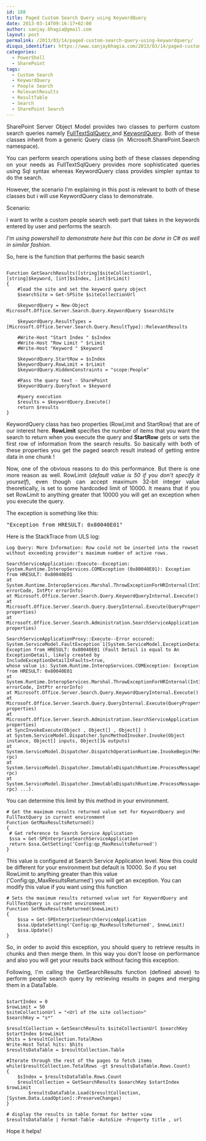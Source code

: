 ```yaml
---
id: 188
title: Paged Custom Search Query using KeywordQuery
date: 2013-03-14T09:16:17+02:00
author: sanjay.bhagia@gmail.com
layout: post
permalink: /2013/03/14/paged-custom-search-query-using-keywordquery/
disqus_identifier: https://www.sanjaybhagia.com/2013/03/14/paged-custom-search-query-using-keywordquery/
categories:
  - PowerShell
  - SharePoint
tags:
  - Custom Search
  - KeywordQuery
  - People Search
  - RelevantResults
  - ResultTable
  - Search
  - SharePoint Search
---
```

<p style="text-align:justify;">SharePoint Server Object Model provides two classes to perform custom search queries namely <a href="http://msdn.microsoft.com/en-us/library/microsoft.sharepoint.search.query.fulltextsqlquery(v=office.14).aspx">FullTextSqlQuery </a>and <a href="http://msdn.microsoft.com/en-us/library/microsoft.sharepoint.search.query.keywordquery(v=office.14).aspx">KeywordQuery</a>. Both of these classes inherit from a generic Query class (in  Microsoft.SharePoint.Search namespace).</p>
<p style="text-align:justify;">You can perform search operations using both of these classes depending on your needs as FullTextSqlQuery provides more sophisticated queries using Sql syntax whereas KeywordQuery class provides simpler syntax to do the search.</p>
<p style="text-align:justify;">However, the scenario I'm explaining in this post is relevant to both of these classes but i will use KeywordQuery class to demonstrate.</p>
<p style="text-align:justify;">Scenario:</p>
<p style="text-align:justify;">I want to write a custom people search web part that takes in the keywords entered by user and performs the search.</p>
<p style="text-align:justify;"><em>I'm using powershell to demonstrate here but this can be done in C# as well in similar fashion.</em></p>
<p style="text-align:justify;">So, here is the function that performs the basic search</p>

<pre><code class="ps">
Function GetSearchResults([string]$siteCollectionUrl, [string]$keyword, [int]$sIndex, [int]$rLimit)
{
	#load the site and set the keyword query object
	$searchSite = Get-SPSite $siteCollectionUrl

	$keywordQuery = New-Object Microsoft.Office.Server.Search.Query.KeywordQuery $searchSite

	$keywordQuery.ResultTypes = [Microsoft.Office.Server.Search.Query.ResultType]::RelevantResults

  	#Write-Host &quot;Start Index &quot; $sIndex
	#Write-Host &quot;Row Limit &quot; $rLimit
	#Write-Host &quot;Keyword &quot; $keyword

	$keywordQuery.StartRow = $sIndex
	$keywordQuery.RowLimit = $rLimit
	$keywordQuery.HiddenConstraints = &quot;scope:People&quot;

	#Pass the query text - SharePoint
	$keywordQuery.QueryText = $keyword

	#query execution
	$results = $keywordQuery.Execute()
	return $results
}
</code></pre>
<p style="text-align:justify;">KeywordQuery class has two properties (RowLimit and StartRow) that are of our interest here.
<strong>RowLimit</strong> specifies the number of items that you want the search to return when you execute the query
and <strong>StartRow</strong> gets or sets the first row of information from the search results. So basically with both of these properties you get the paged search result instead of getting entire data in one chunk !</p>
<p style="text-align:justify;">Now, one of the obvious reasons to do this performance. But there is one more reason as well. RowLimit (<em>default value is 50 if you don't specify it yourself</em>), even though can accept maximum 32-bit integer value theoretically, is set to some hardcoded limit of 10000. It means that if you set RowLimit to anything greater that 10000 you will get an exception when you execute the query.</p>
<p style="text-align:justify;">The exception is something like this:</p>

<pre>"Exception from HRESULT: 0x80040E01"</pre>
Here is the StackTrace from ULS log:
<pre><code class="">Log Query: More Information: Row could not be inserted into the rowset without exceeding provider's maximum number of active rows.

SearchServiceApplication::Execute--Exception: System.Runtime.InteropServices.COMException (0x80040E01): Exception from HRESULT: 0x80040E01
at System.Runtime.InteropServices.Marshal.ThrowExceptionForHRInternal(Int32 errorCode, IntPtr errorInfo)
at Microsoft.Office.Server.Search.Query.KeywordQueryInternal.Execute()
at Microsoft.Office.Server.Search.Query.QueryInternal.Execute(QueryProperties properties)
at Microsoft.Office.Server.Search.Administration.SearchServiceApplication.Execute(QueryProperties properties)

SearchServiceApplicationProxy::Execute--Error occured: System.ServiceModel.FaultException`1[System.ServiceModel.ExceptionDetail]:
Exception from HRESULT: 0x80040E01 (Fault Detail is equal to An ExceptionDetail, likely created by IncludeExceptionDetailInFaults=true,
whose value is: System.Runtime.InteropServices.COMException: Exception from HRESULT: 0x80040E01
at System.Runtime.InteropServices.Marshal.ThrowExceptionForHRInternal(Int32 errorCode, IntPtr errorInfo)
at Microsoft.Office.Server.Search.Query.KeywordQueryInternal.Execute()
at Microsoft.Office.Server.Search.Query.QueryInternal.Execute(QueryProperties properties)
at Microsoft.Office.Server.Search.Administration.SearchServiceApplication.Execute(QueryProperties properties)
at SyncInvokeExecute(Object , Object[] , Object[] )
at System.ServiceModel.Dispatcher.SyncMethodInvoker.Invoke(Object instance, Object[] inputs, Object[]&amp; outputs)
at System.ServiceModel.Dispatcher.DispatchOperationRuntime.InvokeBegin(MessageRpc&amp; rpc)
at System.ServiceModel.Dispatcher.ImmutableDispatchRuntime.ProcessMessage5(MessageRpc&amp; rpc)
at System.ServiceModel.Dispatcher.ImmutableDispatchRuntime.ProcessMessage4(MessageRpc&amp; rpc) ...).</code></pre>
You can determine this limit by this method in your environment.

<pre><code class="ps"># Get the maximum results returned value set for KeywordQuery and FullTextQuery in current environment
Function GetMaxResultsReturned()
{
 # Get reference to Search Service Application
 $ssa = Get-SPEnterpriseSearchServiceApplication
 return $ssa.GetSetting('Config:qp_MaxResultsReturned')
}
</code></pre>
This value is configured at Search Service Application level. Now this could be different for your environment but default is 10000. So if you set RowLimit to anything greater than this value ('Config:qp_MaxResultsReturned') you will get an exception.
You can modify this value if you want using this function

<pre><code class="ps"># Sets the maximum results returned value set for KeywordQuery and FullTextQuery in current environment
Function SetMaxResultsReturned($newLimit)
{
	$ssa = Get-SPEnterpriseSearchServiceApplication
	$ssa.UpdateSetting('Config:qp_MaxResultsReturned', $newLimit)
	$ssa.Update()
}
</code></pre>
<p style="text-align:justify;">So, in order to avoid this exception, you should query to retrieve results in chunks and then merge them. In this way you don't loose on performance and also you will get your results back without facing this exception.</p>
<p style="text-align:justify;">Following, I'm calling the GetSearchResults function (defined above) to perform people search query by retrieving results in pages and merging them in a DataTable.</p>

<pre><code class="ps">
$startIndex = 0
$rowLimit = 50
$siteCollectionUrl = &quot;&lt;Url of the site collection&gt;&quot;
$searchKey = &quot;s*&quot;

$resultCollection = GetSearchResults $siteCollectionUrl $searchKey $startIndex $rowLimit
$hits = $resultCollection.TotalRows
Write-Host Total hits: $hits
$resultsDataTable = $resultCollection.Table

#Iterate through the rest of the pages to fetch items
while($resultCollection.TotalRows -gt $resultsDataTable.Rows.Count)
{
	$sIndex = $resultsDataTable.Rows.Count
	$resultCollection = GetSearchResults $searchKey $startIndex $rowLimit
        $resultsDataTable.Load($resultCollection, [System.Data.LoadOption]::PreserveChanges)
}

# display the results in table format for better view
$resultsDataTable | Format-Table -AutoSize -Property title , url
</code></pre>

Hope it helps!